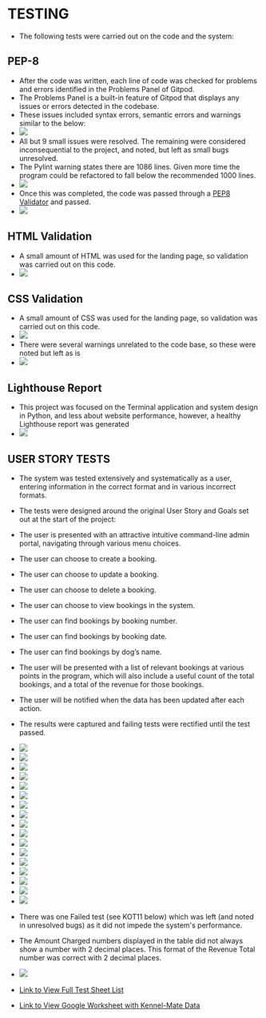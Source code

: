 # TESTING
* The following tests were carried out on the code and the system:

## PEP-8
* After the code was written, each line of code was checked for problems and errors identified in the Problems Panel of Gitpod.
* The Problems Panel is a built-in feature of Gitpod that displays any issues or errors detected in the codebase.
* These issues included syntax errors, semantic errors and warnings similar to the below:
* <img src="assets/images/tests_problems_panel.png">
* All but 9 small issues were resolved. The remaining were considered inconsequential to the project, and noted, but left as small bugs unresolved.
* The Pylint warning states there are 1086 lines.  Given more time the program could be refactored to fall below the recommended 1000 lines.
* <img src="assets/images/bugs_unresolved1.png">
* Once this was completed, the code was passed through a [PEP8 Validator](https://pep8ci.herokuapp.com/) and passed.
* <img src="assets/images/tests_pep8_linter.png">

## HTML Validation
* A small amount of HTML was used for the landing page, so validation was carried out on this code.
* <img src="assets/images/tests_html_validation.png">


## CSS Validation
* A small amount of CSS was used for the landing page, so validation was carried out on this code.
* <img src="assets/images/tests_w3c.png">
* There were several warnings unrelated to the code base, so these were noted but left as is
* <img src="assets/images/tests_w3c_warnings.png">

## Lighthouse Report
* This project was focused on the Terminal application and system design in Python, and less about website performance, however, a healthy Lighthouse report was generated
* <img src="assets/images/tests_lighthouse.png">

## USER STORY TESTS
* The system was tested extensively and systematically as a user, entering information in the correct format and in various incorrect formats.
* The tests were designed around the original User Story and Goals set out at the start of the project:
 * The user is presented with an attractive intuitive command-line admin portal, navigating through various menu choices.
 * The user can choose to create a booking.
 * The user can choose to update a booking.
 * The user can choose to delete a booking.
 * The user can choose to view bookings in the system.
 * The user can find bookings by booking number.
 * The user can find bookings by booking date.
 * The user can find bookings by dog’s name.
 * The user will be presented with a list of relevant bookings at various points in the program, which will also include a useful count of the total bookings, and a total of the revenue for those bookings.
 * The user will be notified when the data has been updated after each action.

* The results were captured and failing tests were rectified until the test passed.
* <img src="assets/images/tests1_main_menu.png">
* <img src="assets/images/tests2_create_booking1.png">
* <img src="assets/images/tests2_create_booking2.png">
* <img src="assets/images/tests_kcb22_test_worksheet.png">
* <img src="assets/images/tests3_update_booking1.png">
* <img src="assets/images/tests3_update_booking2.png">
* <img src="assets/images/tests3_update_booking3.png">
* <img src="assets/images/tests4_update_booking1.png">
* <img src="assets/images/tests4_update_booking2.png">
* <img src="assets/images/tests4_update_booking3.png">
* <img src="assets/images/tests4_update_booking4.png">
* <img src="assets/images/tests5_update_booking1.png">
* <img src="assets/images/tests6_update_booking1.png">
* <img src="assets/images/tests7_delete_booking1.png">
* <img src="assets/images/tests7_delete_booking2.png">
* <img src="assets/images/tests7_delete_booking3.png">
* <img src="assets/images/tests8_view_booking1.png">
* There was one Failed test (see KOT11 below) which was left (and noted in unresolved bugs) as it did not impede the system's performance.
* The Amount Charged numbers displayed in the table did not always show a number with 2 decimal places. This format of the Revenue Total number was correct with 2 decimal places.
* <img src="assets/images/tests_other_tests.png">
* [Link to View Full Test Sheet List](https://docs.google.com/spreadsheets/d/18wAAf5659X_l63eENP5EIP3J_qt7uxNIzVXvtma-cgc/edit?usp=sharing)
* [Link to View Google Worksheet with Kennel-Mate Data](https://docs.google.com/spreadsheets/d/1-GlTbADQ5tiuoQV7pvx7p1kAsNMagL4lQYM3nM3fjxI/edit?usp=sharing)
